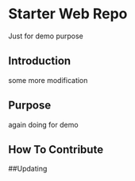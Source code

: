 # Starter Web Repo
 Just for demo purpose
## Introduction
some more modification
## Purpose
again doing for demo
## How To Contribute
##Updating
